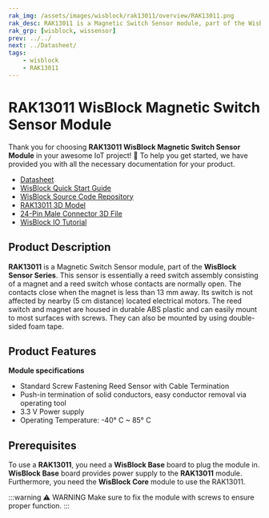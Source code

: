 ```yaml
---
rak_img: /assets/images/wisblock/rak13011/overview/RAK13011.png
rak_desc: RAK13011 is a Magnetic Switch Sensor module, part of the WisBlock Sensor Series. This sensor is essentially a reed switch assembly consisting of a magnet and a reed switch whose contacts are normally open.
rak_grp: [wisblock, wissensor]
prev: ../../
next: ../Datasheet/
tags:
    - wisblock
    - RAK13011
---
```


# RAK13011 WisBlock Magnetic Switch Sensor Module

Thank you for choosing **RAK13011 WisBlock Magnetic Switch Sensor Module** in your awesome IoT project! 🎉 To help you get started, we have provided you with all the necessary documentation for your product.

* [Datasheet](../Datasheet/)
* <a href="../../Quickstart/" target="_blank">WisBlock Quick Start Guide</a>
* [WisBlock Source Code Repository](https://github.com/RAKWireless/WisBlock/)
* [RAK13011 3D Model](https://downloads.rakwireless.com/3D_File/WisBlock/3D_RAK13011.stp)
* [24-Pin Male Connector 3D File](https://downloads.rakwireless.com/3D_File/Accessory/WisConnector/M40S1003K6M.stp)
* [WisBlock IO Tutorial](/Knowledge-Hub/Learn/WisBlock-IO-Tutorial/)

## Product Description

**RAK13011** is a Magnetic Switch Sensor module, part of the **WisBlock Sensor Series**. This sensor is essentially a reed switch assembly consisting of a magnet and a reed switch whose contacts are normally open. The contacts close when the magnet is less than 13&nbsp;mm away. Its switch is not affected by nearby (5&nbsp;cm distance) located electrical motors. The reed switch and magnet are housed in durable ABS plastic and can easily mount to most surfaces with screws. They can also be mounted by using double-sided foam tape.

## Product Features

**Module specifications**
- Standard Screw Fastening Reed Sensor with Cable Termination
- Push-in termination of solid conductors, easy conductor removal via operating tool
- 3.3&nbsp;V Power supply
- Operating Temperature: -40°&nbsp;C ~ 85°&nbsp;C

## Prerequisites

To use a **RAK13011**, you need a **WisBlock Base** board to plug the module in. **WisBlock Base** board provides power supply to the **RAK13011** module. Furthermore, you need the **WisBlock Core** module to use the RAK13011.

:::warning ⚠️ WARNING
Make sure to fix the module with screws to ensure proper function.
:::
